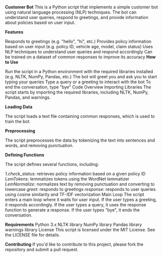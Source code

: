 **Customer Bot**
This is a Python script that implements a simple customer bot using natural language processing (NLP) techniques. The bot can understand user queries, respond to greetings, and provide information about policies based on user input.

**Features**

Responds to greetings (e.g. "hello", "hi", etc.)
Provides policy information based on user input (e.g. policy ID, vehicle age, model, claim status)
Uses NLP techniques to understand user queries and respond accordingly
Can be trained on a dataset of common responses to improve its accuracy
**How to Use**


Run the script in a Python environment with the required libraries installed (e.g. NLTK, NumPy, Pandas, etc.)
The bot will greet you and ask you to start typing your queries
Type a query or a greeting to interact with the bot
To end the conversation, type "bye"
Code Overview
Importing Libraries
The script starts by importing the required libraries, including NLTK, NumPy, Pandas, and warnings.

**Loading Data**


The script loads a text file containing common responses, which is used to train the bot.

**Preprocessing**


The script preprocesses the data by tokenizing the text into sentences and words, and removing punctuation.

**Defining Functions**

The script defines several functions, including:

*1.check_status*: retrieves policy information based on a given policy ID
*LemTokens*: lemmatizes tokens using the WordNet lemmatizer
*LemNormalize*: normalizes text by removing punctuation and converting to lowercase
*greet*: responds to greetings
*response*: responds to user queries using cosine similarity and TF-IDF vectorization
Main Loop
The script enters a main loop where it waits for user input. If the user types a greeting, it responds accordingly. If the user types a query, it uses the response function to generate a response. If the user types "bye", it ends the conversation.

**Requirements**
Python 3.x
NLTK library
NumPy library
Pandas library
warnings library
License
This script is licensed under the MIT License. See the LICENSE file for details.

**Contributing**
If you'd like to contribute to this project, please fork the repository and submit a pull request.





